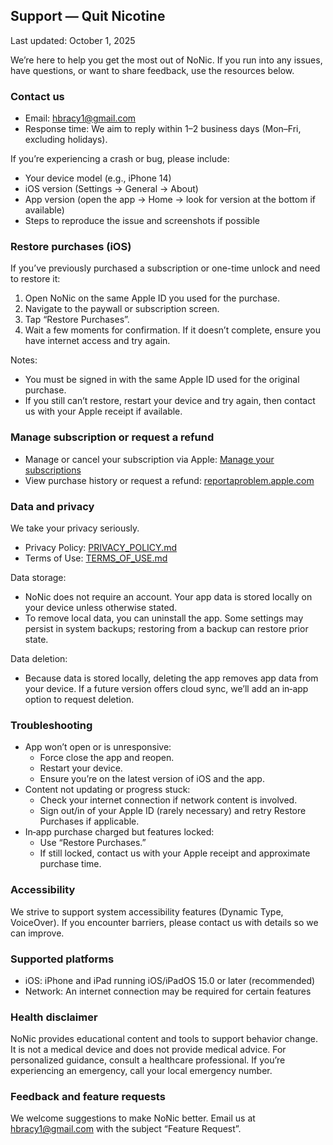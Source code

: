 ## Support — Quit Nicotine

Last updated: October 1, 2025

We’re here to help you get the most out of NoNic. If you run into any issues, have questions, or want to share feedback, use the resources below.

### Contact us
- Email: hbracy1@gmail.com <!-- Replace with your support mailbox -->
- Response time: We aim to reply within 1–2 business days (Mon–Fri, excluding holidays).

If you’re experiencing a crash or bug, please include:
- Your device model (e.g., iPhone 14)
- iOS version (Settings → General → About)
- App version (open the app → Home → look for version at the bottom if available)
- Steps to reproduce the issue and screenshots if possible

### Restore purchases (iOS)
If you’ve previously purchased a subscription or one-time unlock and need to restore it:
1. Open NoNic on the same Apple ID you used for the purchase.
2. Navigate to the paywall or subscription screen.
3. Tap “Restore Purchases”.
4. Wait a few moments for confirmation. If it doesn’t complete, ensure you have internet access and try again.

Notes:
- You must be signed in with the same Apple ID used for the original purchase.
- If you still can’t restore, restart your device and try again, then contact us with your Apple receipt if available.

### Manage subscription or request a refund
- Manage or cancel your subscription via Apple: [Manage your subscriptions](https://support.apple.com/en-us/HT202039)
- View purchase history or request a refund: [reportaproblem.apple.com](https://reportaproblem.apple.com/)

### Data and privacy
We take your privacy seriously.
- Privacy Policy: [PRIVACY_POLICY.md](./privacy.md)
- Terms of Use: [TERMS_OF_USE.md](./terms.md)

Data storage:
- NoNic does not require an account. Your app data is stored locally on your device unless otherwise stated.
- To remove local data, you can uninstall the app. Some settings may persist in system backups; restoring from a backup can restore prior state.

Data deletion:
- Because data is stored locally, deleting the app removes app data from your device. If a future version offers cloud sync, we’ll add an in‑app option to request deletion.

### Troubleshooting
- App won’t open or is unresponsive:
  - Force close the app and reopen.
  - Restart your device.
  - Ensure you’re on the latest version of iOS and the app.
- Content not updating or progress stuck:
  - Check your internet connection if network content is involved.
  - Sign out/in of your Apple ID (rarely necessary) and retry Restore Purchases if applicable.
- In‑app purchase charged but features locked:
  - Use “Restore Purchases.”
  - If still locked, contact us with your Apple receipt and approximate purchase time.

### Accessibility
We strive to support system accessibility features (Dynamic Type, VoiceOver). If you encounter barriers, please contact us with details so we can improve.

### Supported platforms
- iOS: iPhone and iPad running iOS/iPadOS 15.0 or later (recommended)
- Network: An internet connection may be required for certain features

### Health disclaimer
NoNic provides educational content and tools to support behavior change. It is not a medical device and does not provide medical advice. For personalized guidance, consult a healthcare professional. If you’re experiencing an emergency, call your local emergency number.

### Feedback and feature requests
We welcome suggestions to make NoNic better. Email us at hbracy1@gmail.com <!-- Replace with your support mailbox --> with the subject “Feature Request”.


